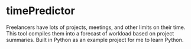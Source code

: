 # timePredictor
Freelancers have lots of projects, meetings, and other limits on their time. This tool compiles them into a forecast of workload based on project summaries. Built in Python as an example project for me to learn Python.
